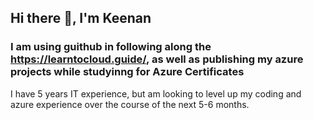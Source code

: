 ## Hi there 👋, I'm Keenan

### I am using guithub in following along the https://learntocloud.guide/, as well as publishing my azure projects while studyinng for Azure Certificates
I have 5 years IT experience, but am looking to level up my coding and azure experience over the course of the next 5-6 months. 
